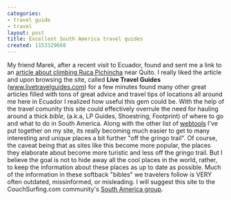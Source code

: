 ```yaml
---
categories:
- travel guide
- travel
layout: post
title: Excellent South America travel guides
created: 1153329668
---
```

My friend Marek, after a recent visit to Ecuador, found and sent me a link to an <a title="Ruca Pichincha" href="http://www.livetravelguides.com/?RDCT=7bc247d2a5251bcc0e52" target="_blank">article about climbing Ruca Pichincha</a> near Quito.   I really liked the article and upon browsing the site, called <strong>Live Travel Guides</strong> (<a href="http://www.livetravelguides.com/">www.livetravelguides.com</a>) for a few minutes found many other great articles filled with tons of great advice and travel tips of locations all around me here in Ecuador I realized how useful this gem could be.   With the help of the travel comunity this site could effectively overrule the need for hauling around a thick <em>bible</em>, (a.k.a, LP Guides, Shoestring, Footprint) of where to go and what to do in South America.   Along with the other list of <a title="travelers webtools" href="http://elementalidad.local/2006/06/01/travelers-webtools/">webtools</a> I've put together on my site,  its really becoming much easier to get to many interesting and unique places a bit further "off the gringo trail".  Of course, the caveat being that as sites like this become more popular,  the places they elaborate about become more turistic and less off the gringo trail.   But I believe the goal is not to hide away all the cool places in the world,  rather, to keep the information about these places as up to date as possible. Much of the information in these softback "bibles"  we travelers follow is VERY often outdated,  missinformed,  or misleading.   I will suggest this site to the CouchSurfing.com community's <a title="Couch Surfing South America Group" href="http://www.couchsurfing.com/group.html?gid=384" target="_blank">South America group</a>. 
